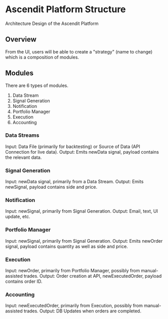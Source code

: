 # Ascendit Platform Structure
Architecture Design of the Ascendit Platform

## Overview
From the UI, users will be able to create a "strategy" (name to change) which is a composition of modules. 

## Modules
There are 6 types of modules.
1. Data Stream
2. Signal Generation
3. Notification
4. Portfolio Manager
5. Execution
6. Accounting

### Data Streams
Input: Data File (primarily for backtesting) or Source of Data (API Connection for live data).
Output: Emits newData signal, payload contains the relevant data.

### Signal Generation
Input: newData signal, primarily from a Data Stream.
Output: Emits newSignal, payload contains side and price.

### Notification
Input: newSignal, primarily from Signal Generation.
Output: Email, text, UI update, etc.

### Portfolio Manager
Input: newSignal, primarily from Signal Generation.
Output: Emits newOrder signal, payload contains quantity as well as side and price.

### Execution
Input: newOrder, primarily from Portfolio Manager, possibly from manual-assisted trades.
Output: Order creation at API, newExecutedOrder, payload contains order ID.

### Accounting
Input: newExecutedOrder, primarily from Execution, possibly from manual-assisted trades.
Output: DB Updates when orders are completed.
